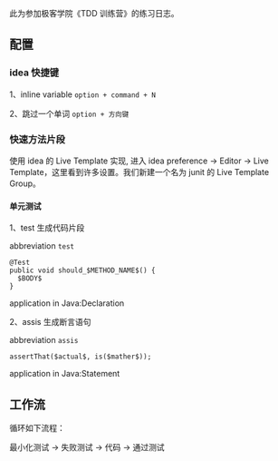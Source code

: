 此为参加极客学院《TDD 训练营》的练习日志。

## 配置
### idea 快捷键
1、inline variable `option + command + N`

2、跳过一个单词  `option + 方向键`

### 快速方法片段
使用 idea 的 Live Template 实现, 进入 idea preference -> Editor -> Live Template，这里看到许多设置。我们新建一个名为 junit 的 Live Template Group。

#### 单元测试
1、test 生成代码片段

abbreviation `test`
```
@Test
public void should_$METHOD_NAME$() {
  $BODY$
}
```
application in Java:Declaration 

2、assis 生成断言语句

abbreviation `assis`
```
assertThat($actual$, is($mather$));
```
application in Java:Statement

## 工作流
循环如下流程：

最小化测试 -> 失败测试 -> 代码 -> 通过测试 
